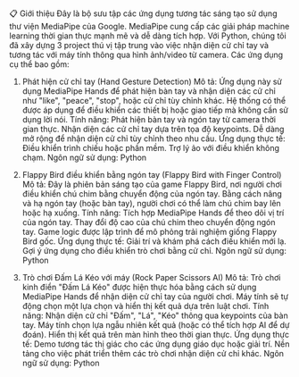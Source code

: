 📋 Giới thiệu
Đây là bộ sưu tập các ứng dụng tương tác sáng tạo sử dụng thư viện MediaPipe của Google. MediaPipe cung cấp các giải pháp machine learning thời gian thực mạnh mẽ và dễ dàng tích hợp. Với Python, chúng tôi đã xây dựng 3 project thú vị tập trung vào việc nhận diện cử chỉ tay và tương tác với máy tính thông qua hình ảnh/video từ camera. Các ứng dụng cụ thể bao gồm:

1. Phát hiện cử chỉ tay (Hand Gesture Detection)
Mô tả: Ứng dụng này sử dụng MediaPipe Hands để phát hiện bàn tay và nhận diện các cử chỉ như "like", "peace", "stop", hoặc cử chỉ tùy chỉnh khác. Hệ thống có thể được áp dụng để điều khiển các thiết bị hoặc giao tiếp mà không cần sử dụng lời nói.
Tính năng:
Phát hiện bàn tay và ngón tay từ camera thời gian thực.
Nhận diện các cử chỉ tay dựa trên tọa độ keypoints.
Dễ dàng mở rộng để nhận diện cử chỉ tùy chỉnh theo nhu cầu.
Ứng dụng thực tế:
Điều khiển trình chiếu hoặc phần mềm.
Trợ lý ảo với điều khiển không chạm.
Ngôn ngữ sử dụng: Python

2. Flappy Bird điều khiển bằng ngón tay (Flappy Bird with Finger Control)
Mô tả: Đây là phiên bản sáng tạo của game Flappy Bird, nơi người chơi điều khiển chú chim bằng chuyển động của ngón tay. Bằng cách nâng và hạ ngón tay (hoặc bàn tay), người chơi có thể làm chú chim bay lên hoặc hạ xuống.
Tính năng:
Tích hợp MediaPipe Hands để theo dõi vị trí của ngón tay.
Thay đổi độ cao của chú chim theo chuyển động ngón tay.
Game logic được lập trình để mô phỏng trải nghiệm giống Flappy Bird gốc.
Ứng dụng thực tế:
Giải trí và khám phá cách điều khiển mới lạ.
Gợi ý ứng dụng cho điều khiển trò chơi bằng cử chỉ.
Ngôn ngữ sử dụng: Python

3. Trò chơi Đấm Lá Kéo với máy (Rock Paper Scissors AI)
Mô tả: Trò chơi kinh điển "Đấm Lá Kéo" được hiện thực hóa bằng cách sử dụng MediaPipe Hands để nhận diện cử chỉ tay của người chơi. Máy tính sẽ tự động chọn một lựa chọn và hiển thị kết quả dựa trên luật chơi.
Tính năng:
Nhận diện cử chỉ "Đấm", "Lá", "Kéo" thông qua keypoints của bàn tay.
Máy tính chọn lựa ngẫu nhiên kết quả (hoặc có thể tích hợp AI để dự đoán).
Hiển thị kết quả trên màn hình theo thời gian thực.
Ứng dụng thực tế:
Demo tương tác thị giác cho các ứng dụng giáo dục hoặc giải trí.
Nền tảng cho việc phát triển thêm các trò chơi nhận diện cử chỉ khác.
Ngôn ngữ sử dụng: Python
